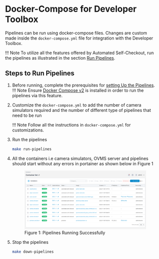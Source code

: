 # Docker-Compose for Developer Toolbox

Pipelines can be run using docker-compose files. Changes are custom made inside the `docker-compose.yml` file for integration with the Developer Toolbox.

!!! Note
    To utilize all the features offered by Automated Self-Checkout, run the pipelines as illustrated in the section [Run Pipelines](./quick_pipelinerun.md).

## Steps to Run Pipelines

1. Before running, complete the prerequisites for [setting Up the Pipelines](./pipelinesetup.md).
    !!! Note
        Ensure [Docker Compose v2](https://docs.docker.com/compose/) is installed in order to run the pipelines via this feature. 

1. Customize the `docker-compose.yml` to add the number of camera simulators required and the number of different type of pipelines that need to be run

    !!! Note
        Follow all the instructions in `docker-compose.yml` for customizations.

1. Run the pipelines

    ```bash
    make run-pipelines
    ```

1. All the containers i.e camera simulators, OVMS server and pipelines should start without any errors in portainer as shown below in Figure 1

    <figure class="figure-image">
    <img src="../images/portainer_dashobaord_docker_compose.png" alt="Figure 1: Pipelines Running Successfully">
    <figcaption>Figure 1: Pipelines Running Successfully</figcaption>
    </figure>

1. Stop the pipelines

    ```bash
    make down-pipelines
    ```
